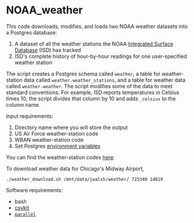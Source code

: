 # NOAA_weather
This code downloads, modifies, and loads two NOAA weather datasets into a Postgres database:

1. A dataset of all the weather stations the NOAA [Integrated Surface Database](https://www.ncdc.noaa.gov/isd) (ISD) has tracked
2. ISD's complete history of hour-by-hour readings for one user-specified weather station

The script creates a Postgres schema called `weather`, a table for weather-station data called `weather.weather_stations`,
and a table for weather data called `weather.weather`. The script modifies some of the data to meet standard conventions. For example,
ISD reports temperatures in Celsius times 10; the script divides that column by 10 and adds `_celsius` to the column name.

Input requirements:

1. Directory name where you will store the output 
2. US Air Force weather-station code
3. WBAN weather-station code
4. Set Postgres [environment variables](https://www.postgresql.org/docs/9.5/static/libpq-envars.html)

You can find the weather-station codes [here](http://bit.ly/2kpCFcU).

To download weather data for Chicago's Midway Airport,
```
./weather_download.sh /mnt/data/jwalsh/weather/ 725340 14819
```

Software requirements:
* bash
* [csvkit](https://pypi.python.org/pypi/csvkit)
* [`parallel`](https://www.gnu.org/software/parallel/)
